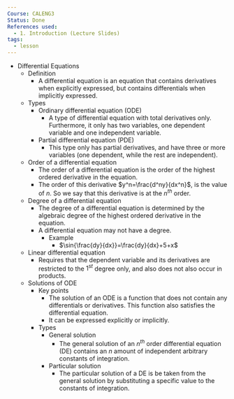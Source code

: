 ```yaml
---
Course: CALENG3
Status: Done
References used:
  - 1. Introduction (Lecture Slides)
tags:
  - lesson
---
```


- Differential Equations
	- Definition
		- A differential equation is an equation that contains derivatives when explicitly expressed, but contains differentials when implicitly expressed.
	- Types
		- Ordinary differential equation (ODE)
			- A type of differential equation with total derivatives only. Furthermore, it only has two variables, one dependent variable and one independent variable.
		- Partial differential equation (PDE)
			- This type only has partial derivatives, and have three or more variables (one dependent, while the rest are independent).
	- Order of a differential equation
		- The order of a differential equation is the order of the highest ordered derivative in the equation.
		- The order of this derivative $y^n=\frac{d^ny}{dx^n}$, is the value of $n$. So we say that this derivative is at the $n^{th}$ order.
	- Degree of a differential equation
		- The degree of a differential equation is determined by the algebraic degree of the highest ordered derivative in the equation.
		- A differential equation may not have a degree.
			- Example
				- $\sin{\frac{dy}{dx}}=\frac{dy}{dx}+5+x$
	- Linear differential equation
		- Requires that the dependent variable and its derivatives are restricted to the $1^{st}$ degree only, and also does not also occur in products.
	- Solutions of ODE
		- Key points
			- The solution of an ODE is a function that does not contain any differentials or derivatives. This function also satisfies the differential equation.
			- It can be expressed explicitly or implicitly.
		- Types
			- General solution
				- The general solution of an $n^{th}$ order differential equation (DE) contains an $n$ amount of independent arbitrary constants of integration.
			- Particular solution
				- The particular solution of a DE is be taken from the general solution by substituting a specific value to the constants of integration.